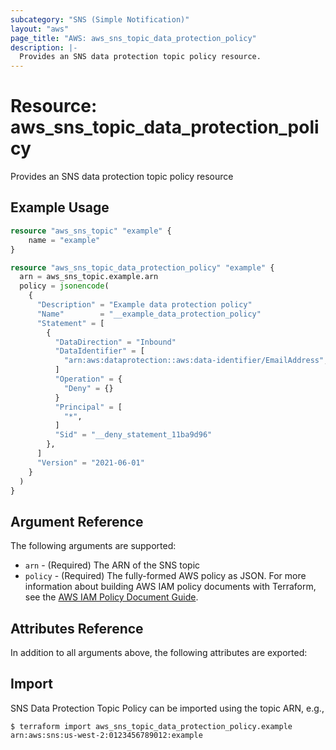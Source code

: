 ```yaml
---
subcategory: "SNS (Simple Notification)"
layout: "aws"
page_title: "AWS: aws_sns_topic_data_protection_policy"
description: |-
  Provides an SNS data protection topic policy resource.
---
```


# Resource: aws_sns_topic_data_protection_policy

Provides an SNS data protection topic policy resource

## Example Usage

```terraform
resource "aws_sns_topic" "example" {
    name = "example"
}

resource "aws_sns_topic_data_protection_policy" "example" {
  arn = aws_sns_topic.example.arn
  policy = jsonencode(
    {
      "Description" = "Example data protection policy"
      "Name"        = "__example_data_protection_policy"
      "Statement" = [
        {
          "DataDirection" = "Inbound"
          "DataIdentifier" = [
            "arn:aws:dataprotection::aws:data-identifier/EmailAddress",
          ]
          "Operation" = {
            "Deny" = {}
          }
          "Principal" = [
            "*",
          ]
          "Sid" = "__deny_statement_11ba9d96"
        },
      ]
      "Version" = "2021-06-01"
    }
  )
}
```

## Argument Reference

The following arguments are supported:

* `arn` - (Required) The ARN of the SNS topic
* `policy` - (Required) The fully-formed AWS policy as JSON. For more information about building AWS IAM policy documents with Terraform, see the [AWS IAM Policy Document Guide](https://learn.hashicorp.com/terraform/aws/iam-policy).

## Attributes Reference

In addition to all arguments above, the following attributes are exported:

## Import

SNS Data Protection Topic Policy can be imported using the topic ARN, e.g.,

```
$ terraform import aws_sns_topic_data_protection_policy.example arn:aws:sns:us-west-2:0123456789012:example
```
